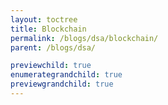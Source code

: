 ```yaml
---
layout: toctree
title: Blockchain
permalink: /blogs/dsa/blockchain/
parent: /blogs/dsa/

previewchild: true
enumerategrandchild: true
previewgrandchild: true
---
```

